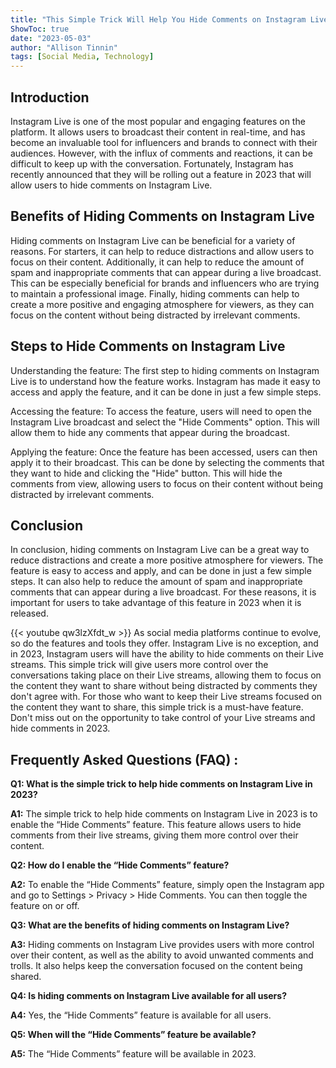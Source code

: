 ```yaml
---
title: "This Simple Trick Will Help You Hide Comments on Instagram Live in 2023 - Don't Miss Out!"
ShowToc: true 
date: "2023-05-03"
author: "Allison Tinnin" 
tags: [Social Media, Technology]
---
```

## Introduction

Instagram Live is one of the most popular and engaging features on the platform. It allows users to broadcast their content in real-time, and has become an invaluable tool for influencers and brands to connect with their audiences. However, with the influx of comments and reactions, it can be difficult to keep up with the conversation. Fortunately, Instagram has recently announced that they will be rolling out a feature in 2023 that will allow users to hide comments on Instagram Live. 

## Benefits of Hiding Comments on Instagram Live

Hiding comments on Instagram Live can be beneficial for a variety of reasons. For starters, it can help to reduce distractions and allow users to focus on their content. Additionally, it can help to reduce the amount of spam and inappropriate comments that can appear during a live broadcast. This can be especially beneficial for brands and influencers who are trying to maintain a professional image. Finally, hiding comments can help to create a more positive and engaging atmosphere for viewers, as they can focus on the content without being distracted by irrelevant comments. 

## Steps to Hide Comments on Instagram Live

Understanding the feature: The first step to hiding comments on Instagram Live is to understand how the feature works. Instagram has made it easy to access and apply the feature, and it can be done in just a few simple steps. 

Accessing the feature: To access the feature, users will need to open the Instagram Live broadcast and select the "Hide Comments" option. This will allow them to hide any comments that appear during the broadcast. 

Applying the feature: Once the feature has been accessed, users can then apply it to their broadcast. This can be done by selecting the comments that they want to hide and clicking the "Hide" button. This will hide the comments from view, allowing users to focus on their content without being distracted by irrelevant comments. 

## Conclusion

In conclusion, hiding comments on Instagram Live can be a great way to reduce distractions and create a more positive atmosphere for viewers. The feature is easy to access and apply, and can be done in just a few simple steps. It can also help to reduce the amount of spam and inappropriate comments that can appear during a live broadcast. For these reasons, it is important for users to take advantage of this feature in 2023 when it is released.

{{< youtube qw3lzXfdt_w >}} 
As social media platforms continue to evolve, so do the features and tools they offer. Instagram Live is no exception, and in 2023, Instagram users will have the ability to hide comments on their Live streams. This simple trick will give users more control over the conversations taking place on their Live streams, allowing them to focus on the content they want to share without being distracted by comments they don't agree with. For those who want to keep their Live streams focused on the content they want to share, this simple trick is a must-have feature. Don't miss out on the opportunity to take control of your Live streams and hide comments in 2023.

## Frequently Asked Questions (FAQ) :
**Q1: What is the simple trick to help hide comments on Instagram Live in 2023?**

**A1:** The simple trick to help hide comments on Instagram Live in 2023 is to enable the “Hide Comments” feature. This feature allows users to hide comments from their live streams, giving them more control over their content.

**Q2: How do I enable the “Hide Comments” feature?**

**A2:** To enable the “Hide Comments” feature, simply open the Instagram app and go to Settings > Privacy > Hide Comments. You can then toggle the feature on or off.

**Q3: What are the benefits of hiding comments on Instagram Live?**

**A3:** Hiding comments on Instagram Live provides users with more control over their content, as well as the ability to avoid unwanted comments and trolls. It also helps keep the conversation focused on the content being shared.

**Q4: Is hiding comments on Instagram Live available for all users?**

**A4:** Yes, the “Hide Comments” feature is available for all users.

**Q5: When will the “Hide Comments” feature be available?**

**A5:** The “Hide Comments” feature will be available in 2023.


